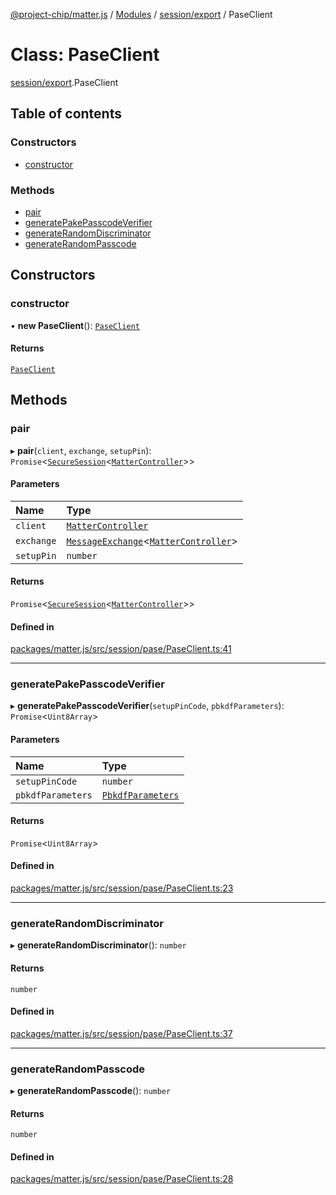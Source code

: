 [@project-chip/matter.js](../README.md) / [Modules](../modules.md) / [session/export](../modules/session_export.md) / PaseClient

# Class: PaseClient

[session/export](../modules/session_export.md).PaseClient

## Table of contents

### Constructors

- [constructor](session_export.PaseClient.md#constructor)

### Methods

- [pair](session_export.PaseClient.md#pair)
- [generatePakePasscodeVerifier](session_export.PaseClient.md#generatepakepasscodeverifier)
- [generateRandomDiscriminator](session_export.PaseClient.md#generaterandomdiscriminator)
- [generateRandomPasscode](session_export.PaseClient.md#generaterandompasscode)

## Constructors

### constructor

• **new PaseClient**(): [`PaseClient`](session_export.PaseClient.md)

#### Returns

[`PaseClient`](session_export.PaseClient.md)

## Methods

### pair

▸ **pair**(`client`, `exchange`, `setupPin`): `Promise`\<[`SecureSession`](session_export.SecureSession.md)\<[`MatterController`](export._internal_.MatterController.md)\>\>

#### Parameters

| Name | Type |
| :------ | :------ |
| `client` | [`MatterController`](export._internal_.MatterController.md) |
| `exchange` | [`MessageExchange`](protocol_export.MessageExchange.md)\<[`MatterController`](export._internal_.MatterController.md)\> |
| `setupPin` | `number` |

#### Returns

`Promise`\<[`SecureSession`](session_export.SecureSession.md)\<[`MatterController`](export._internal_.MatterController.md)\>\>

#### Defined in

[packages/matter.js/src/session/pase/PaseClient.ts:41](https://github.com/project-chip/matter.js/blob/3adaded6/packages/matter.js/src/session/pase/PaseClient.ts#L41)

___

### generatePakePasscodeVerifier

▸ **generatePakePasscodeVerifier**(`setupPinCode`, `pbkdfParameters`): `Promise`\<`Uint8Array`\>

#### Parameters

| Name | Type |
| :------ | :------ |
| `setupPinCode` | `number` |
| `pbkdfParameters` | [`PbkdfParameters`](../interfaces/crypto_export.PbkdfParameters.md) |

#### Returns

`Promise`\<`Uint8Array`\>

#### Defined in

[packages/matter.js/src/session/pase/PaseClient.ts:23](https://github.com/project-chip/matter.js/blob/3adaded6/packages/matter.js/src/session/pase/PaseClient.ts#L23)

___

### generateRandomDiscriminator

▸ **generateRandomDiscriminator**(): `number`

#### Returns

`number`

#### Defined in

[packages/matter.js/src/session/pase/PaseClient.ts:37](https://github.com/project-chip/matter.js/blob/3adaded6/packages/matter.js/src/session/pase/PaseClient.ts#L37)

___

### generateRandomPasscode

▸ **generateRandomPasscode**(): `number`

#### Returns

`number`

#### Defined in

[packages/matter.js/src/session/pase/PaseClient.ts:28](https://github.com/project-chip/matter.js/blob/3adaded6/packages/matter.js/src/session/pase/PaseClient.ts#L28)
